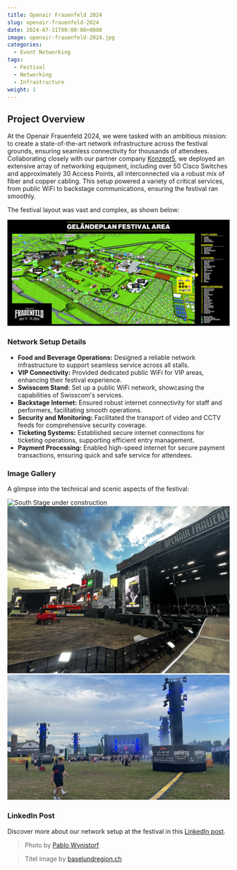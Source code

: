 ```yaml
---
title: Openair Frauenfeld 2024
slug: openair-frauenfeld-2024
date: 2024-07-31T00:00:00+0000
image: openair-frauenfeld-2024.jpg
categories:
  - Event Networking
tags:
  - Festival
  - Networking
  - Infrastructure
weight: 1
---
```


## Project Overview

At the Openair Frauenfeld 2024, we were tasked with an ambitious mission: to create a state-of-the-art network infrastructure across the festival grounds, ensuring seamless connectivity for thousands of attendees. Collaborating closely with our partner company [Konzept5](https://konzept5.ch), we deployed an extensive array of networking equipment, including over 50 Cisco Switches and approximately 30 Access Points, all interconnected via a robust mix of fiber and copper cabling. This setup powered a variety of critical services, from public WiFi to backstage communications, ensuring the festival ran smoothly.

The festival layout was vast and complex, as shown below:

![openair Frauenfeld 2024](gelaendeplan-oaf-2024.jpg)

### Network Setup Details

- **Food and Beverage Operations:** Designed a reliable network infrastructure to support seamless service across all stalls.
- **VIP Connectivity:** Provided dedicated public WiFi for VIP areas, enhancing their festival experience.
- **Swisscom Stand:** Set up a public WiFi network, showcasing the capabilities of Swisscom's services.
- **Backstage Internet:** Ensured robust internet connectivity for staff and performers, facilitating smooth operations.
- **Security and Monitoring:** Facilitated the transport of video and CCTV feeds for comprehensive security coverage.
- **Ticketing Systems:** Established secure internet connections for ticketing operations, supporting efficient entry management.
- **Payment Processing:** Enabled high-speed internet for secure payment transactions, ensuring quick and safe service for attendees.

### Image Gallery

A glimpse into the technical and scenic aspects of the festival:

![South Stage under construction](south-stage-oaf-2024.jpg)
![North Stage](north-stage-oaf-2024.jpg)
![Park Stage](park-stage-oaf-2024.jpg)

### LinkedIn Post

Discover more about our network setup at the festival in this [LinkedIn post](https://www.linkedin.com/feed/update/urn:li:activity:7216422673751437314).

> Photo by [Pablo Wynistorf](https://www.pablo.one)

> Titel image by [baselundregion.ch](https://baselundregion.ch/2023/06/22/von-basel-nach-frauenfeld-das-openair-frauenfeld-vom-06-bis-08-juli-2023/)
